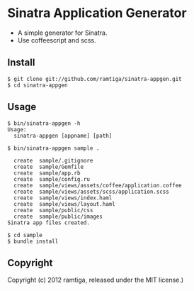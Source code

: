 # Sinatra Application Generator

* A simple generator for Sinatra.
* Use coffeescript and scss.

## Install

    $ git clone git://github.com/ramtiga/sinatra-appgen.git
    $ cd sinatra-appgen


## Usage

    $ bin/sinatra-appgen -h
    Usage:
      sinatra-appgen [appname] [path]
    
    $ bin/sinatra-appgen sample .

      create  sample/.gitignore
      create  sample/Gemfile
      create  sample/app.rb
      create  sample/config.ru
      create  sample/views/assets/coffee/application.coffee
      create  sample/views/assets/scss/application.scss
      create  sample/views/index.haml
      create  sample/views/layout.haml
      create  sample/public/css
      create  sample/public/images
    Sinatra app files created.

    $ cd sample
    $ bundle install
    

## Copyright

Copyright (c) 2012 ramtiga, released under the MIT license.)

